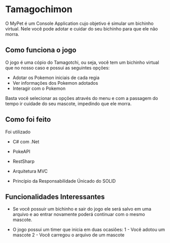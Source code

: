 # Tamagochimon

O MyPet é um Console Application cujo objetivo é simular um bichinho virtual. Nele você pode adotar e cuidar do seu bichinho para que ele não morra.


## Como funciona o jogo
O jogo é uma cópio do Tamagotchi, ou seja, você tem um bichinho virtual que no nosso caso e possui as seguintes opções:

- Adotar os Pokemon iniciais de cada regia
- Ver informações dos Pokemon adotados
- Interagir com o Pokemon

Basta você selecionar as opções através do menu e com a passagem do tempo ir cuidade do seu mascote, impedindo que ele morra.

## Como foi feito
Foi utilizado

- C# com .Net
- PokeAPI
- RestSharp

- Arquitetura MVC
- Princípio da Responsabilidade Únicado do SOLID

## Funcionalidades Interessantes
- Se você possuir um bichinho e sair do jogo ele será salvo em uma arquivo e ao entrar novamente poderá continuar com o mesmo mascote.

- O jogo possui um timer que inicia em duas ocasiões:
    1 - Você adotou um mascote
    2 - Você carregou o arquivo de um mascote

